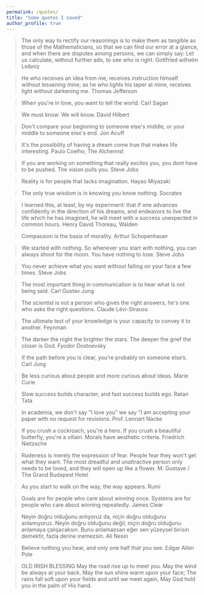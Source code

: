 ```yaml
---
permalink: /quotes/
title: "Some quotes I saved"
author_profile: true
---
```


> The only way to rectify our reasonings is to make them as tangible as those of the Mathematicians, so that we can find our error at a glance, and when there are disputes among persons, we can simply say: Let us calculate, without further ado, to see who is right. Gottfried wilhelm Leibniz

> He who receives an idea from me, receives instruction himself without lessening mine; as he who lights his taper at mine, receives light without darkening me. Thomas Jefferson

> When you're in love, you want to tell the world. Carl Sagan

> We must know. We will know. David Hilbert

> Don't compare your beginning to someone else's middle, or your middle to someone else's end. Jon Acuff

> It's the possibility of having a dream come true that makes life interesting. Paulo Coelho, The Alchemist

> If you are working on something that really excites you, you dont have to be pushed. The vision pulls you. Steve Jobs

> Reality is for people that lacks imagination. Hayao Miyazaki

> The only true wisdom is in knowing you know nothing. Socrates

> I learned this, at least, by my experiment: that if one advances confidently in the direction of his dreams, and endeavors to live the life which he has imagined, he will meet with a success unexpected in common hours. Henry David Thoreau, Walden

> Compassion is the basis of morality. Arthur Schopenhauer

> We started with nothing. So whenever you start with nothing, you can always shoot for the moon. You have nothing to lose. Steve Jobs

> You never achieve what you want without falling on your face a few times. Steve Jobs 

> The most important thing in communication is to hear what is not being said. Carl Gustav Jung

> The scientist is not a person who gives the right answers, he's one who asks the right questions. Claude Lévi-Strauss

> The ultimate test of your knowledge is your capacity to convey it to another. Feynman

> The darker the night the brighter the stars. The deeper the grief the closer is God. Fyodor Dostoevsky

> If the path before you is clear, you’re probably on someone else’s. Carl Jung

> Be less curious about people and more curious about ideas. Marie Curie

> Slow success builds character, and fast success builds ego. Ratan Tata

> In academia, we don't say "I love you" we say "I am accepting your paper with no request for revisions. Prof. Lennart Nacke

> If you crush a cockroach, you're a hero. If you crush a beautiful butterfly, you're a villain. Morals have aesthetic criteria. Friedrich Nietzsche 

> Rudeness is merely the expression of fear. People fear they won't get what they want. The most dreadful and unattractive person only needs to be loved, and they will open up like a flower. M. Gustave / The Grand Budapest Hotel

> As you start to walk on the way, the way appears. Rumi

> Goals are for people who care about winning once. Systems are for people who care about winning repeatedly. James Clear

> Neyin doğru olduğunu anlıyoruz da, niçin doğru olduğunu anlamıyoruz. Neyin doğru olduğunu değil, niçin doğru olduğunu anlamaya çalışacaksın. Bunu anlamazsan eğer sen yüzeysel birisin demektir, fazla derine inemezsin. Ali Nesin

> Believe nothing you hear, and only one half that you see. Edgar Allen Pole

> OLD IRISH BLESSING
May the road rise up to meet you.
May the wind be always at your back.
May the sun shine warm upon your face;
The rains fall soft upon your fields and until we meet again,
May God hold you in the palm of His hand.

